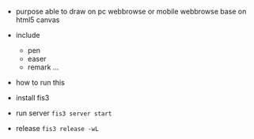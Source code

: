 * purpose
  able to draw on pc webbrowse or mobile webbrowse base on html5 canvas

* include
  - pen
  - easer 
  - remark
  ...
  
* how to run this

- install fis3

- run server
`fis3 server start`

- release
`fis3 release -wL`

